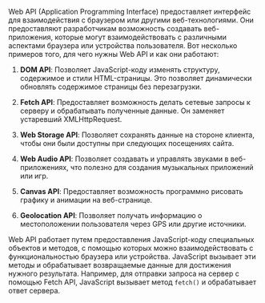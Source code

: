 Web API (Application Programming Interface) предоставляет интерфейс для взаимодействия с браузером или другими веб-технологиями. Они предоставляют разработчикам возможность создавать веб-приложения, которые могут взаимодействовать с различными аспектами браузера или устройства пользователя. Вот несколько примеров того, для чего нужны Web API и как они работают:

1. **DOM API**: Позволяет JavaScript-коду изменять структуру, содержимое и стили HTML-страницы. Это позволяет динамически обновлять содержимое страницы без перезагрузки.

2. **Fetch API**: Предоставляет возможность делать сетевые запросы к серверу и обрабатывать полученные данные. Он заменяет устаревший XMLHttpRequest.

3. **Web Storage API**: Позволяет сохранять данные на стороне клиента, чтобы они были доступны при следующих посещениях сайта.

4. **Web Audio API**: Позволяет создавать и управлять звуками в веб-приложениях, что полезно для создания музыкальных приложений или игр.

5. **Canvas API**: Предоставляет возможность программно рисовать графику и анимации на веб-странице.

6. **Geolocation API**: Позволяет получать информацию о местоположении пользователя через GPS или другие источники.

Web API работает путем предоставления JavaScript-коду специальных объектов и методов, с помощью которых можно взаимодействовать с функциональностью браузера или устройства. JavaScript вызывает эти методы и обрабатывает возвращаемые данные для достижения нужного результата. Например, для отправки запроса на сервер с помощью Fetch API, JavaScript вызывает метод `fetch()` и обрабатывает ответ сервера.